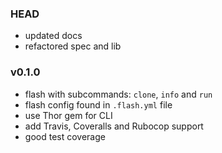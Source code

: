 ### HEAD

- updated docs
- refactored spec and lib

### v0.1.0

- flash with subcommands: `clone`, `info` and `run`
- flash config found in `.flash.yml` file
- use Thor gem for CLI
- add Travis, Coveralls and Rubocop support
- good test coverage
